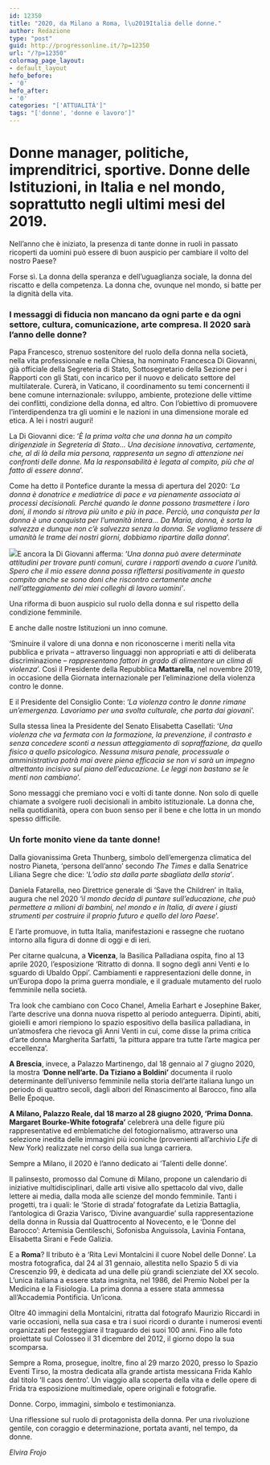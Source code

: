 ```yaml
---
id: 12350
title: "2020, da Milano a Roma, l\u2019Italia delle donne."
author: Redazione
type: "post"
guid: http://progressonline.it/?p=12350
url: "/?p=12350"
colormag_page_layout:
- default_layout
hefo_before:
- '0'
hefo_after:
- '0'
categories: "['ATTUALITÀ']"
tags: "['donne', 'donne e lavoro']"
---
```


# Donne manager, politiche, imprenditrici, sportive. Donne delle Istituzioni, in Italia e nel mondo, soprattutto negli ultimi mesi del 2019.

Nell’anno che è iniziato, la presenza di tante donne in ruoli in passato ricoperti da uomini può essere di buon auspicio per cambiare il volto del nostro Paese?

Forse sì. La donna della speranza e dell’uguaglianza sociale, la donna del riscatto e della competenza. La donna che, ovunque nel mondo, si batte per la dignità della vita.

### I messaggi di fiducia non mancano da ogni parte e da ogni settore, cultura, comunicazione, arte compresa. Il 2020 sarà l’anno delle donne?

Papa Francesco, strenuo sostenitore del ruolo della donna nella società, nella vita professionale e nella Chiesa, ha nominato Francesca Di Giovanni, già officiale della Segreteria di Stato, Sottosegretario della Sezione per i Rapporti con gli Stati, con incarico per il nuovo e delicato settore del multilaterale. Curerà, in Vaticano, il coordinamento su temi concernenti il bene comune internazionale: sviluppo, ambiente, protezione delle vittime dei conflitti, condizione della donna, ed altro. Con l’obiettivo di promuovere l’interdipendenza tra gli uomini e le nazioni in una dimensione morale ed etica. A lei i nostri auguri!

La Di Giovanni dice: ‘*È la prima volta che una donna ha un compito dirigenziale in Segreteria di Stato… Una decisione innovativa, certamente, che, al di là della mia persona, rappresenta un segno di attenzione nei confronti delle donne. Ma la responsabilità è legata al compito, più che al fatto di essere donna*’.

Come ha detto il Pontefice durante la messa di apertura del 2020: *‘La donna è donatrice e mediatrice di pace e va pienamente associata ai processi decisionali. Perché quando le donne possono trasmettere i loro doni, il mondo si ritrova più unito e più in pace. Perciò, una conquista per la donna è una conquista per l’umanità intera… Da Maria, donna, è sorta la salvezza e dunque non c’è salvezza senza la donna. Se vogliamo tessere di umanità le trame dei nostri giorni, dobbiamo ripartire dalla donna*’.

![](https://progressonline.it/wp-content/uploads/2020/01/writer-1421099_640-300x201.jpg)E ancora la Di Giovanni afferma: ‘*Una donna può avere determinate attitudini per trovare punti comuni, curare i rapporti avendo a cuore l’unità. Spero che il mio essere donna possa riflettersi positivamente in questo compito anche se sono doni che riscontro certamente anche nell’atteggiamento dei miei colleghi di lavoro uomini’*.

Una riforma di buon auspicio sul ruolo della donna e sul rispetto della condizione femminile.

E anche dalle nostre Istituzioni un inno comune.

‘Sminuire il valore di una donna e non riconoscerne i meriti nella vita pubblica e privata – attraverso linguaggi non appropriati e atti di deliberata discriminazione – *rappresentano fattori in grado di alimentare un clima di violenza*’. Così il Presidente della Repubblica **Mattarella**, nel novembre 2019, in occasione della Giornata internazionale per l’eliminazione della violenza contro le donne.

E il Presidente del Consiglio Conte: ‘*La violenza contro le donne rimane un’emergenza. Lavoriamo per una svolta culturale, che parta dai giovan*i’.

Sulla stessa linea la Presidente del Senato Elisabetta Casellati: ‘*Una violenza che va fermata con la formazione, la prevenzione, il contrasto e senza concedere sconti a nessun atteggiamento di sopraffazione, da quello fisico a quello psicologico. Nessuna misura penale, processuale o amministrativa potrà mai avere piena efficacia se non vi sarà un impegno altrettanto incisivo sul piano dell’educazione. Le leggi non bastano se le menti non cambiano*’.

Sono messaggi che premiano voci e volti di tante donne. Non solo di quelle chiamate a svolgere ruoli decisionali in ambito istituzionale. La donna che, nella quotidianità, opera con buon senso per il bene e che lotta in un mondo spesso difficile.

### Un forte monito viene da tante donne!

Dalla giovanissima Greta Thunberg, simbolo dell’emergenza climatica del nostro Pianeta, ‘persona dell’anno’ secondo *The Times* e dalla Senatrice Liliana Segre che dice: ‘*L’odio sta dalla parte sbagliata della storia’*.

Daniela Fatarella, neo Direttrice generale di ‘Save the Children’ in Italia, augura che nel 2020 ‘i*l mondo decida di puntare sull’educazione, che può permettere a milioni di bambini, nel mondo e in Italia, di avere i giusti strumenti per costruire il proprio futuro e quello del loro Paese*’.

E l’arte promuove, in tutta Italia, manifestazioni e rassegne che ruotano intorno alla figura di donne di oggi e di ieri.

Per citarne qualcuna, a **Vicenza**, la Basilica Palladiana ospita, fino al 13 aprile 2020, l’esposizione ‘Ritratto di donna. Il sogno degli anni Venti e lo sguardo di Ubaldo Oppi’. Cambiamenti e rappresentazioni delle donne, in un’Europa dopo la prima guerra mondiale, e il graduale mutamento del ruolo femminile nella società.

Tra look che cambiano con Coco Chanel, Amelia Earhart e Josephine Baker, l’arte descrive una donna nuova rispetto al periodo anteguerra. Dipinti, abiti, gioielli e amori riempiono lo spazio espositivo della basilica palladiana, in un’atmosfera che rievoca gli Anni Venti in cui, come disse la prima critica d’arte donna Margherita Sarfatti, ‘la pittura appare tra tutte l’arte magica per eccellenza’.

**A Brescia**, invece, a Palazzo Martinengo, dal 18 gennaio al 7 giugno 2020, la mostra ‘**Donne nell’arte. Da Tiziano a Boldini’** documenta il ruolo determinante dell’universo femminile nella storia dell’arte italiana lungo un periodo di quattro secoli, dagli albori del Rinascimento al Barocco, fino alla Belle Époque.

**A Milano, Palazzo Reale, dal 18 marzo al 28 giugno 2020, ‘Prima Donna. Margaret Bourke-White fotografa’** celebrerà una delle figure più rappresentative ed emblematiche del fotogiornalismo, attraverso una selezione inedita delle immagini più iconiche (provenienti all’archivio *Life* di New York) realizzate nel corso della sua lunga carriera.

Sempre a Milano, il 2020 è l’anno dedicato ai ‘Talenti delle donne’.

Il palinsesto, promosso dal Comune di Milano, propone un calendario di iniziative multidisciplinari, dalle arti visive allo spettacolo dal vivo, dalle lettere ai media, dalla moda alle scienze del mondo femminile. Tanti i progetti, tra i quali: le ‘Storie di strada’ fotografate da Letizia Battaglia, l’antologica di Grazia Varisco, ‘Divine avanguardie’ sulla rappresentazione della donna in Russia dal Quattrocento al Novecento, e le ‘Donne del Barocco’: Artemisia Gentileschi, Sofonisba Anguissola, Lavinia Fontana, Elisabetta Sirani e Fede Galizia.

E a **Roma**? Il tributo è a ‘Rita Levi Montalcini il cuore Nobel delle Donne’. La mostra fotografica, dal 24 al 31 gennaio, allestita nello Spazio 5 di via Crescenzio 99, è dedicata ad una delle più grandi scienziate del XX secolo. L’unica italiana a essere stata insignita, nel 1986, del Premio Nobel per la Medicina e la Fisiologia. La prima donna a essere stata ammessa all’Accademia Pontificia. Un’icona.

Oltre 40 immagini della Montalcini, ritratta dal fotografo Maurizio Riccardi in varie occasioni, nella sua casa e tra i suoi ricordi o durante i numerosi eventi organizzati per festeggiare il traguardo dei suoi 100 anni. Fino alle foto proiettate sul Colosseo il 31 dicembre del 2012, il giorno dopo la sua scomparsa.

Sempre a Roma, prosegue, inoltre, fino al 29 marzo 2020, presso lo Spazio Eventi Tirso, la mostra dedicata alla grande artista messicana Frida Kahlo dal titolo ‘Il caos dentro’. Un viaggio alla scoperta della vita e delle opere di Frida tra esposizione multimediale, opere originali e fotografie.

Donne. Corpo, immagini, simbolo e testimonianza.

Una riflessione sul ruolo di protagonista della donna. Per una rivoluzione gentile, con coraggio e determinazione, portata avanti, nel tempo, da donne.

*Elvira Frojo*